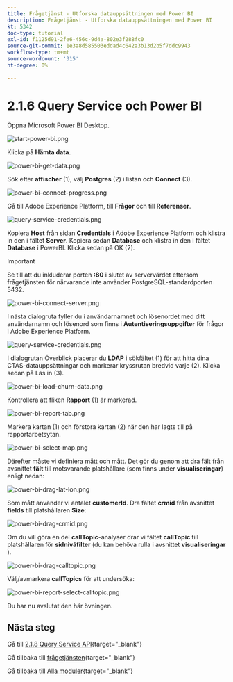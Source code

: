 ```yaml
---
title: Frågetjänst - Utforska datauppsättningen med Power BI
description: Frågetjänst - Utforska datauppsättningen med Power BI
kt: 5342
doc-type: tutorial
exl-id: f1125d91-2fe6-456c-9d4a-802e3f288fc0
source-git-commit: 1e3a8d585503eddad4c642a3b13d2b5f7ddc9943
workflow-type: tm+mt
source-wordcount: '315'
ht-degree: 0%

---
```


# 2.1.6 Query Service och Power BI

Öppna Microsoft Power BI Desktop.

![start-power-bi.png](./images/startpowerbi.png)

Klicka på **Hämta data**.

![power-bi-get-data.png](./images/powerbigetdata.png)

Sök efter **affischer** (1), välj **Postgres** (2) i listan och **Connect** (3).

![power-bi-connect-progress.png](./images/powerbiconnectprogress.png)

Gå till Adobe Experience Platform, till **Frågor** och till **Referenser**.

![query-service-credentials.png](./images/queryservicecredentials.png)

Kopiera **Host** från sidan **Credentials** i Adobe Experience Platform och klistra in den i fältet **Server**. Kopiera sedan **Database** och klistra in den i fältet **Database** i PowerBI. Klicka sedan på OK (2).

>[!IMPORTANT]
>
>Se till att du inkluderar porten **:80** i slutet av servervärdet eftersom frågetjänsten för närvarande inte använder PostgreSQL-standardporten 5432.

![power-bi-connect-server.png](./images/powerbiconnectserver.png)

I nästa dialogruta fyller du i användarnamnet och lösenordet med ditt användarnamn och lösenord som finns i **Autentiseringsuppgifter** för frågor i Adobe Experience Platform.

![query-service-credentials.png](./images/queryservicecredentials.png)

I dialogrutan Överblick placerar du **LDAP** i sökfältet (1) för att hitta dina CTAS-datauppsättningar och markerar kryssrutan bredvid varje (2). Klicka sedan på Läs in (3).

![power-bi-load-churn-data.png](./images/powerbiloadchurndata.png)

Kontrollera att fliken **Rapport** (1) är markerad.

![power-bi-report-tab.png](./images/powerbireporttab.png)

Markera kartan (1) och förstora kartan (2) när den har lagts till på rapportarbetsytan.

![power-bi-select-map.png](./images/powerbiselectmap.png)

Därefter måste vi definiera mått och mått. Det gör du genom att dra fält från avsnittet **fält** till motsvarande platshållare (som finns under **visualiseringar**) enligt nedan:

![power-bi-drag-lat-lon.png](./images/powerbidraglatlon.png)

Som mått använder vi antalet **customerId**. Dra fältet **crmid** från avsnittet **fields** till platshållaren **Size**:

![power-bi-drag-crmid.png](./images/powerbidragcrmid.png)

Om du vill göra en del **callTopic**-analyser drar vi fältet **callTopic** till platshållaren för **sidnivåfilter** (du kan behöva rulla i avsnittet **visualiseringar** ).

![power-bi-drag-calltopic.png](./images/powerbidragcalltopic.png)

Välj/avmarkera **callTopics** för att undersöka:

![power-bi-report-select-calltopic.png](./images/powerbireportselectcalltopic.png)

Du har nu avslutat den här övningen.

## Nästa steg

Gå till [2.1.8 Query Service API](./ex8.md){target="_blank"}

Gå tillbaka till [frågetjänsten](./query-service.md){target="_blank"}

Gå tillbaka till [Alla moduler](./../../../../overview.md){target="_blank"}
